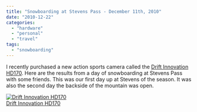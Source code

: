 ```yaml
---
title: "Snowboarding at Stevens Pass - December 11th, 2010"
date: "2010-12-22"
categories: 
  - "hardware"
  - "personal"
  - "travel"
tags: 
  - "snowboarding"
---
```


I recently purchased a new action sports camera called the [Drift Innovation HD170](http://www.driftinnovation.com/hd170-action-camera). Here are the results from a day of snowboarding at Stevens Pass with some friends. This was our first day up at Stevens of the season. It was also the second day the backside of the mountain was open.

[![](http://www.driftinnovation.com/images/stories/flexicontent/l_2-l.jpg "Drift Innovation HD170")  
Drift Innovation HD170](http://www.driftinnovation.com/hd170-action-camera)
